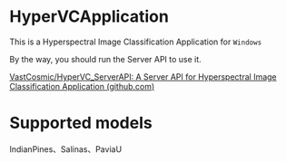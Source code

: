 # HyperVCApplication
This is a Hyperspectral Image Classification Application for `Windows`

By the way, you should run the Server API to use it.

[VastCosmic/HyperVC_ServerAPI: A Server API for Hyperspectral Image Classification Application (github.com)](https://github.com/VastCosmic/HyperVC_ServerAPI)

# Supported models

IndianPines、Salinas、PaviaU


